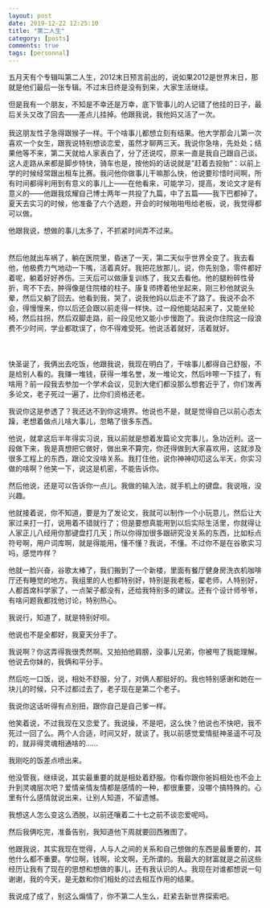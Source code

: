 ```yaml
---
layout: post
date: 2019-12-22 12:25:10
title: "第二人生"
category: [posts]
comments: true
tags: [personnal]
---
```

五月天有个专辑叫第二人生，2012末日预言前出的，说如果2012是世界末日，那就是他们最后一张专辑。不过末日终是没有到来，大家生活继续。

但是我有一个朋友，不知是不幸还是万幸，底下管事儿的人记错了他挂的日子，最后关头又改了回去——差点儿挂掉。他跟我说，我他妈又活了一次。
<br><br>
我这朋友性子急得跟猴子一样。干个啥事儿都想立刻有结果。他大学那会儿第一次喜欢一个女生，跟我说特别想谈恋爱，虽然才聊两三天。我说你急啥，先处处；结果他等不来，第二天就给人家表白了，分了还说哎，原来一直是我自己跟自己谈。这人走路从来都是脚步特快，骑车也是，按他妈的话说就是”赶着去投胎“：以前上学的时候经常跟出租车比赛。我问他你做事儿干嘛那么快，他说要珍惜时间啊，所有时间都得利用到有意义的事儿上——在他看来，可能学习，提高，发论文才是有意义的——他跟我炫耀自己博士两年一共投了九篇，中了五篇——我下巴都掉了。夏天去实习的时候，他准备了六个选题，开会的时候啪啪甩给老板，说，我觉得都可以做。

他跟我说，想做的事儿太多了，不抓紧时间弄不过来。
<br><br><br>
然后他就出车祸了，躺在医院里，昏迷了一天，第二天似乎世界全变了。我去看他，他极费力气地动一下嘴，活着真好。我把花放那儿，说，你先别急，零件都好着呢，躺着好好养伤。三天后可以做康复训练了，我又去看他。他的腿粉碎性骨折，弯不下去，肿得像是住院楼的柱子。康复师搀着他坐起来，刚三秒他就说头晕，然后又躺了回去。他看到我，哭了，说我他妈以后走不了路了。我说不会不会，得慢慢来，你以后还会跟以前走得一样快。过一段他能站起来了，又能坐轮椅，然后拄拐，然后双脚走路，前一段见他又能小步慢跑了。我说你住院这一段浪费不少时间，学业都耽误了，你不得难受死。他说活着就好，活着就好。
<br><br><br><br>
快圣诞了，我俩出去吃饭，他跟我说，我现在明白了，干啥事儿都得自己舒服，不是给别人看的。我赚一堆钱，获得一堆名誉，发一堆论文，然后咔嚓一下挂了，有啥用？前一段我去参加一个学术会议，见到大佬们都没那么想套近乎了，你们发再多论文，老子死过一遍了，比你们资格还老。

我说你这是参透了？我还达不到你这境界。他说也不是，就是觉得自己以前心态太躁，老想着做点儿啥大事儿，忽略了很多东西。

他说，就拿这后半年得实习说，我以前就是想着发篇论文完事儿，急功近利。这一段做下来，我是真想把它做好，做出来不算完，你还得做到大家喜欢用，这就涉及很多工程上的东西，跟论文没啥关系。我打住他，说你神神叨叨这么半天，你实习做的啥啊？他笑一下，说这是机密，不能告诉你。

然后他说，还是可以告诉你一点儿。我做的输入法，就手机上的键盘。我说哦，没兴趣。

他就接着说，你不知道，要是为了发论文，我就可以制作一个小玩意儿，然后让大家过来打一打，说用着不错就行了；但是要想真能用到以后实际生活里，你就得让人家正儿八经用你那键盘打几天；所以你得加很多跟研究没关系的东西，比如标点符号啊，用户词库啊，就是得能用，懂不懂？我说，不懂。不过你不是在谷歌实习吗，感觉咋样？

他就一脸兴奋，谷歌太棒了，我们搬到了一个新楼，里面有餐厅健身房洗衣机咖啡厅还有睡觉的地方。我组里的人也都特别好，特别是我老板，翟老师，人特别好，人都首席科学家了，一点架子都没有，还给我特别多的建议。还有个设计师爷爷，有啥问题我都找他讨论，特别热心。

我说行，知道了，就是特别好呗。

他说也不是全都好，我夏天分手了。

我说啊？你这弄得我很秃然啊。又拍拍他肩膀，没事儿兄弟，你被甩了我能理解。他说去你妹的，我俩和平分手。

然后吃一口饭，说，相处不舒服，分了，对俩人都挺好的。我也特别感谢和她在一块儿的时候，只不过都过去了，老子现在是第二个老子。

我说你这话听得有点别扭，跟你自己是自己爹一样。

他笑着说，不过我现在又恋爱了。我说操，不是吧，这么快？他说也不快吧，我不死过一回了么。两个人合适，时间又好，就谈了。我以前感觉爱情挺神圣遥不可及的，就非得灵魂相通啥的……

我刚吃的饭差点喷出来。

他没管我，继续说，其实最重要的就是相处着舒服。你看你跟你爸妈相处也不会上升到灵魂层次吧？爱情亲情友情都是感情的一种，都很重要，没哪个搞特殊的。心里有什么感情就说出来，让别人知道，不留遗憾。

我想这人怎么变这么洒脱，以前还嚷着二十七之前不谈恋爱呢吗。

然后我俩吃完，准备告别，我知道他下周就要回西雅图了。

他跟我说，其实我现在觉得，人与人之间的关系和自己想做的东西是最重要的，其他什么都不重要。学位啊，钱啊，论文啊，无所谓的。我最大的财富就是之前这些经历让我有了现在的思想和想做的事儿，还有我认识的人。我现在对谁都想说一句谢谢，我的今天，是无数和你们相处的过去相互作用的结果。

我说成了成了，别这么煽情了，你不第二人生么，赶紧去新世界探索吧。


